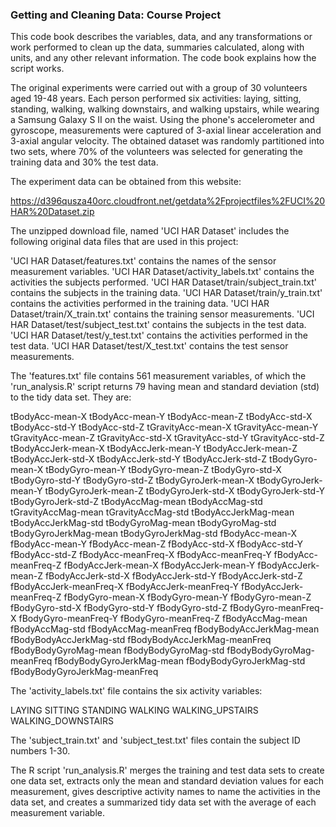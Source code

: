 ### Getting and Cleaning Data: Course Project

This code book describes the variables, data, and any transformations or 
work performed to clean up the data, summaries calculated, along with units, 
and any other relevant information. The code book explains how the script works.

The original experiments were carried out with a group of 30 volunteers aged 19-48 
years. Each person performed six activities: laying, sitting, standing, walking, 
walking downstairs, and walking upstairs, while wearing a Samsung Galaxy S II on the 
waist. Using the phone's accelerometer and gyroscope, measurements were captured of 
3-axial linear acceleration and 3-axial angular velocity. The obtained dataset was 
randomly partitioned into two sets, where 70% of the volunteers was selected for 
generating the training data and 30% the test data.

The experiment data can be obtained from this website:

https://d396qusza40orc.cloudfront.net/getdata%2Fprojectfiles%2FUCI%20HAR%20Dataset.zip

The unzipped download file, named 'UCI HAR Dataset' includes the following original
data files that are used in this project:

'UCI HAR Dataset/features.txt' contains the names of the sensor measurement variables.
'UCI HAR Dataset/activity_labels.txt' contains the activities the subjects performed.
'UCI HAR Dataset/train/subject_train.txt' contains the subjects in the training data.
'UCI HAR Dataset/train/y_train.txt' contains the activities performed in the training data.
'UCI HAR Dataset/train/X_train.txt' contains the training sensor measurements.
'UCI HAR Dataset/test/subject_test.txt' contains the subjects in the test data.
'UCI HAR Dataset/test/y_test.txt' contains the activities performed in the test data.
'UCI HAR Dataset/test/X_test.txt' contains the test sensor measurements.

The 'features.txt' file contains 561 measurement variables, of which the 'run_analysis.R' 
script returns 79 having mean and standard deviation (std) to the tidy data set. They are:

tBodyAcc-mean-X
tBodyAcc-mean-Y
tBodyAcc-mean-Z
tBodyAcc-std-X
tBodyAcc-std-Y
tBodyAcc-std-Z
tGravityAcc-mean-X
tGravityAcc-mean-Y
tGravityAcc-mean-Z
tGravityAcc-std-X
tGravityAcc-std-Y
tGravityAcc-std-Z
tBodyAccJerk-mean-X
tBodyAccJerk-mean-Y
tBodyAccJerk-mean-Z
tBodyAccJerk-std-X
tBodyAccJerk-std-Y
tBodyAccJerk-std-Z
tBodyGyro-mean-X
tBodyGyro-mean-Y
tBodyGyro-mean-Z
tBodyGyro-std-X
tBodyGyro-std-Y
tBodyGyro-std-Z
tBodyGyroJerk-mean-X
tBodyGyroJerk-mean-Y
tBodyGyroJerk-mean-Z
tBodyGyroJerk-std-X
tBodyGyroJerk-std-Y
tBodyGyroJerk-std-Z
tBodyAccMag-mean
tBodyAccMag-std
tGravityAccMag-mean
tGravityAccMag-std
tBodyAccJerkMag-mean
tBodyAccJerkMag-std
tBodyGyroMag-mean
tBodyGyroMag-std
tBodyGyroJerkMag-mean
tBodyGyroJerkMag-std
fBodyAcc-mean-X
fBodyAcc-mean-Y
fBodyAcc-mean-Z
fBodyAcc-std-X
fBodyAcc-std-Y
fBodyAcc-std-Z
fBodyAcc-meanFreq-X
fBodyAcc-meanFreq-Y
fBodyAcc-meanFreq-Z
fBodyAccJerk-mean-X
fBodyAccJerk-mean-Y
fBodyAccJerk-mean-Z
fBodyAccJerk-std-X
fBodyAccJerk-std-Y
fBodyAccJerk-std-Z
fBodyAccJerk-meanFreq-X
fBodyAccJerk-meanFreq-Y
fBodyAccJerk-meanFreq-Z
fBodyGyro-mean-X
fBodyGyro-mean-Y
fBodyGyro-mean-Z
fBodyGyro-std-X
fBodyGyro-std-Y
fBodyGyro-std-Z
fBodyGyro-meanFreq-X
fBodyGyro-meanFreq-Y
fBodyGyro-meanFreq-Z
fBodyAccMag-mean
fBodyAccMag-std
fBodyAccMag-meanFreq
fBodyBodyAccJerkMag-mean
fBodyBodyAccJerkMag-std
fBodyBodyAccJerkMag-meanFreq
fBodyBodyGyroMag-mean
fBodyBodyGyroMag-std
fBodyBodyGyroMag-meanFreq
fBodyBodyGyroJerkMag-mean
fBodyBodyGyroJerkMag-std
fBodyBodyGyroJerkMag-meanFreq

The 'activity_labels.txt' file contains the six activity variables:

LAYING
SITTING
STANDING
WALKING
WALKING_UPSTAIRS
WALKING_DOWNSTAIRS

The 'subject_train.txt' and 'subject_test.txt' files contain the subject ID numbers 1-30.

The R script 'run_analysis.R' merges the training and test data sets to create one data set, 
extracts only the mean and standard deviation values for each measurement, gives descriptive 
activity names to name the activities in the data set, and creates a summarized tidy data set 
with the average of each measurement variable.